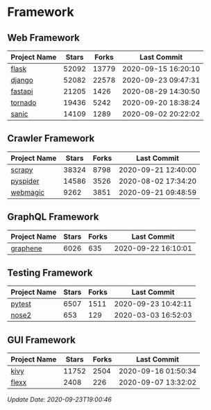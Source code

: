 # Framework

## Web Framework

| Project Name | Stars | Forks | Last Commit |
| ------------ | ----- | ----- | ----------- |
| [flask](https://github.com/pallets/flask) | 52092 | 13779 | 2020-09-15 16:20:10 |
| [django](https://github.com/django/django) | 52082 | 22578 | 2020-09-23 09:47:31 |
| [fastapi](https://github.com/tiangolo/fastapi) | 21205 | 1426 | 2020-08-29 14:30:50 |
| [tornado](https://github.com/tornadoweb/tornado) | 19436 | 5242 | 2020-09-20 18:38:24 |
| [sanic](https://github.com/huge-success/sanic) | 14109 | 1289 | 2020-09-02 20:22:02 |

## Crawler Framework

| Project Name | Stars | Forks | Last Commit |
| ------------ | ----- | ----- | ----------- |
| [scrapy](https://github.com/scrapy/scrapy) | 38324 | 8798 | 2020-09-21 12:40:00 |
| [pyspider](https://github.com/binux/pyspider) | 14586 | 3526 | 2020-08-02 17:34:20 |
| [webmagic](https://github.com/code4craft/webmagic) | 9262 | 3851 | 2020-09-21 09:48:59 |

## GraphQL Framework

| Project Name | Stars | Forks | Last Commit |
| ------------ | ----- | ----- | ----------- |
| [graphene](https://github.com/graphql-python/graphene) | 6026 | 635 | 2020-09-22 16:10:01 |

## Testing Framework

| Project Name | Stars | Forks | Last Commit |
| ------------ | ----- | ----- | ----------- |
| [pytest](https://github.com/pytest-dev/pytest) | 6507 | 1511 | 2020-09-23 10:42:11 |
| [nose2](https://github.com/nose-devs/nose2) | 653 | 129 | 2020-03-03 16:52:03 |

## GUI Framework

| Project Name | Stars | Forks | Last Commit |
| ------------ | ----- | ----- | ----------- |
| [kivy](https://github.com/kivy/kivy) | 11752 | 2504 | 2020-09-16 01:50:34 |
| [flexx](https://github.com/flexxui/flexx) | 2408 | 226 | 2020-09-07 13:32:02 |

*Update Date: 2020-09-23T19:00:46*